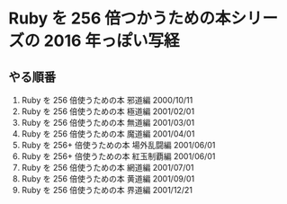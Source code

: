 # Ruby を 256 倍つかうための本シリーズの 2016 年っぽい写経

## やる順番

1. Ruby を 256 倍使うための本 邪道編 2000/10/11
1. Ruby を 256 倍使うための本 極道編 2001/02/01
1. Ruby を 256 倍使うための本 無道編 2001/03/01
1. Ruby を 256 倍使うための本 魔道編 2001/04/01
1. Ruby を 256+ 倍使うための本 場外乱闘編 2001/06/01
1. Ruby を 256+ 倍使うための本 紅玉制覇編 2001/06/01
1. Ruby を 256 倍使うための本 網道編 2001/07/01
1. Ruby を 256 倍使うための本 黄道編 2001/09/01
1. Ruby を 256 倍使うための本 界道編 2001/12/21